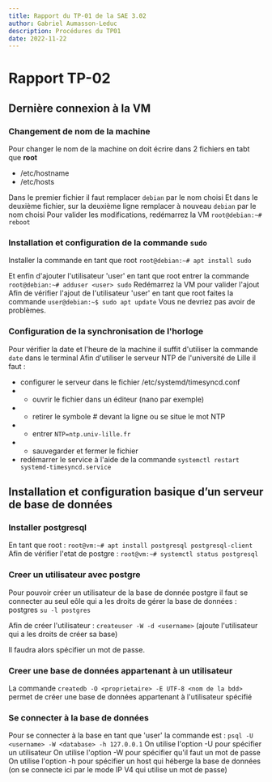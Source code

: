```yaml
---
title: Rapport du TP-01 de la SAE 3.02
author: Gabriel Aumasson-Leduc
description: Procédures du TP01
date: 2022-11-22
---
```


# Rapport TP-02

## Dernière connexion à la VM

### Changement de nom de la machine
Pour changer le nom de la machine on doit écrire dans 2 fichiers en tabt que **root**
- /etc/hostname
- /etc/hosts

Dans le premier fichier il faut remplacer ```debian``` par le nom choisi
Et dans le deuxième fichier, sur la deuxième ligne remplacer à nouveau ```debian``` par le nom choisi
Pour valider les modifications, redémarrez la VM ```root@debian:~# reboot```

### Installation et configuration de la commande ```sudo```

Installer la commande en tant que root ```root@debian:~# apt install sudo```

Et enfin d'ajouter l'utilisateur 'user' en tant que root entrer la commande ```root@debian:~# adduser <user> sudo```
Redémarrez la VM pour valider l'ajout
Afin de vérifier l'ajout de l'utilisateur 'user' en tant que root faites la commande  ```user@debian:~$ sudo apt update```
Vous ne devriez pas avoir de problèmes. 

### Configuration de la synchronisation de l'horloge
Pour vérifier la date et l'heure de la machine il suffit d'utiliser la commande ```date``` dans le terminal
Afin d'utiliser le serveur NTP de l'université de Lille il faut :
- configurer le serveur dans le fichier /etc/systemd/timesyncd.conf
- - ouvrir le fichier dans un éditeur (nano par exemple)
- - retirer le symbole # devant la ligne ou se situe le mot NTP
- - entrer ```NTP=ntp.univ-lille.fr```
- - sauvegarder et fermer le fichier
- redémarrer le service à l'aide de la commande ```systemctl restart systemd-timesyncd.service```

## Installation et configuration basique d’un serveur de base de données

### Installer postgresql

En tant que root : ```root@vm:~# apt install postgresql postgresql-client```
Afin de vérifier l'etat de postgre : ```root@vm:~# systemctl status postgresql```

###  Creer un utilisateur avec postgre
Pour pouvoir créer un utilisateur de la base de donnée postgre il faut se connecter au seul eôle qui a les droits de gérer la base de données : postgres
```su -l postgres```

Afin de créer l'utilisateur :  ```createuser -W -d <username>``` (ajoute l'utilisateur qui a les droits de créer sa base)

Il faudra alors spécifier un mot de passe. 

### Creer une base de données appartenant à un utilisateur
La commande ```createdb -O <proprietaire> -E UTF-8 <nom de la bdd>``` permet de créer une base de données appartenant à l'utilisateur spécifié

### Se connecter à la base de données 
Pour se connecter à la base en tant que 'user' la commande est : ```psql -U <username> -W <database> -h 127.0.0.1```
On utilise l'option -U pour spécifier un utilisateur
On utilise l'option -W pour spécifier qu'il faut un mot de passe
On utilise l'option -h pour spécifier un host qui héberge la base de données (on se connecte ici par le mode IP V4 qui utilise un mot de passe)


